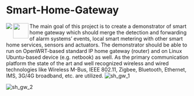 # Smart-Home-Gateway
<p style="text-align: justify;">
			<a href="url"><img align="left" src="https://cloud.githubusercontent.com/assets/7251912/9324688/d6f00a48-458c-11e5-95eb-202db1b189ad.png" /></a><a href="url"><img align="left" src="https://cloud.githubusercontent.com/assets/7251912/9326003/fbd5ad90-4596-11e5-83a0-a0c820f22a6f.JPG height="42" width="42"" /></a> </p>

The main goal of this project is to create a demonstrator of smart home gateway which should merge the detection and forwarding of alarm systems&rsquo; events, local smart metering with other smart home services, sensors and actuators. The demonstrator should be able to run on OpenWRT-based standard IP home gateway (router) and on Linux Ubuntu-based device (e.g. netbook) as well. As the primary communication platform the state of the art and well recognized wireless and wired technologies like Wireless M-Bus, IEEE 802.11, Zigbee, Bluetooth, Ethernet, IMS, 3G/4G broadband, etc. are utilized.
![sh_gw_1](https://cloud.githubusercontent.com/assets/7251912/9324688/d6f00a48-458c-11e5-95eb-202db1b189ad.png)

![sh_gw_2](https://cloud.githubusercontent.com/assets/7251912/9326003/fbd5ad90-4596-11e5-83a0-a0c820f22a6f.JPG)
